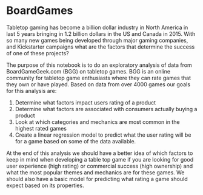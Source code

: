# BoardGames

Tabletop gaming has become a billion dollar industry in North America in last 5 years bringing in 1.2 billion dollars in the US and Canada in 2015. With so many new games being developed through major gaming companies, and Kickstarter campaigns what are the factors that determine the success of one of these projects?

The purpose of this notebook is to do an exploratory analysis of data from BoardGameGeek.com (BGG) on tabletop games. BGG is an online community for tabletop game enthusiasts where they can rate games that they own or have played. Based on data from over 4000 games our goals for this analysis are:

1. Determine what factors impact users rating of a product
2. Determine what factors are associated with consumers actually buying a product
3. Look at which categories and mechanics are most common in the highest rated games
4. Create a linear regression model to predict what the user rating will be for a game based on some of the data available.

At the end of this analysis we should have a better idea of which factors to keep in mind when developing a table top game if you are looking for good user experience (high rating) or commercial success (high ownership) and what the most popular themes and mechanics are for these games. We should also have a basic model for predicting what rating a game should expect based on its properties.

